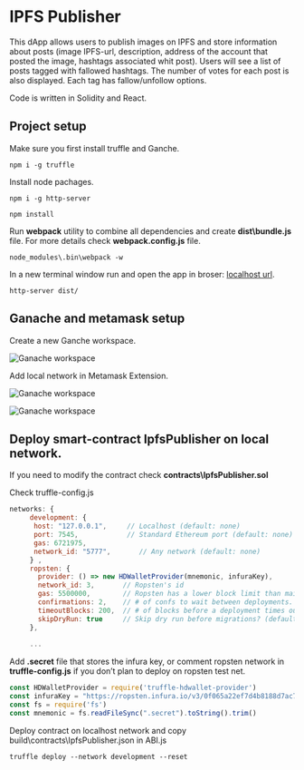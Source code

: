 # IPFS Publisher

This dApp allows users to publish images on IPFS and store information about posts (image IPFS-url, description, address of the account that posted the image, hashtags associated whit post). 
Users will see a list of posts tagged with fallowed hashtags. The number of votes for each post is also displayed. Each tag has fallow/unfollow options. 

Code is written in Solidity and React.


## Project setup
Make sure you first install truffle and Ganche.

```console
npm i -g truffle

```

Install  node pachages.

```console
npm i -g http-server
```

```console
npm install
```

Run **webpack** utility to combine all dependencies and create **dist\bundle.js** file. For more details check **webpack.config.js** file.
```console
node_modules\.bin\webpack -w
```

In a new terminal window run and open the app in broser: [localhost url](http://127.0.0.1:8080/).

```console
http-server dist/ 
```

## Ganache and metamask setup

Create a new Ganche workspace.

![Ganache workspace](https://live.staticflickr.com/65535/51649749269_0d97aa8010_b.jpg)

Add local network in Metamask Extension.

![Ganache workspace](https://live.staticflickr.com/65535/51650232665_2262526522_b.jpg)

![Ganache workspace](https://live.staticflickr.com/65535/51650034494_85daae6a93_b.jpg)


## Deploy smart-contract IpfsPublisher on local network. 

If you need to modify the contract check **contracts\IpfsPublisher.sol**

Check truffle-config.js

```js
networks: {
     development: {
      host: "127.0.0.1",     // Localhost (default: none)
      port: 7545,            // Standard Ethereum port (default: none)
      gas: 6721975,
      network_id: "5777",       // Any network (default: none)
     } ,
     ropsten: {
       provider: () => new HDWalletProvider(mnemonic, infuraKey),
       network_id: 3,       // Ropsten's id
       gas: 5500000,        // Ropsten has a lower block limit than mainnet
       confirmations: 2,    // # of confs to wait between deployments. (default: 0)
       timeoutBlocks: 200,  // # of blocks before a deployment times out  (minimum/default: 50)
       skipDryRun: true     // Skip dry run before migrations? (default: false for public nets )
     },
     
     ...
```

Add **.secret** file that stores the infura key, or comment ropsten network in **truffle-config.js** if you don’t plan to deploy on ropsten test net.


```js
const HDWalletProvider = require('truffle-hdwallet-provider')
const infuraKey = "https://ropsten.infura.io/v3/0f065a22ef7d4b8188d7ac7ca*******"
const fs = require('fs')
const mnemonic = fs.readFileSync(".secret").toString().trim()
```

Deploy contract on localhost network and copy build\contracts\IpfsPublisher.json in ABI.js

```console
truffle deploy --network development --reset
```
